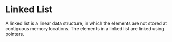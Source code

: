 # Linked List

A linked list is a linear data structure, in which the elements are not stored at contiguous memory locations. The elements in a linked list are linked using pointers. 